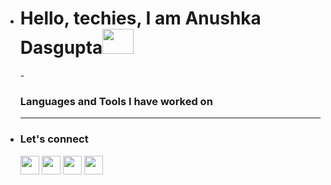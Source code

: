 - <h1>Hello, techies, I am Anushka Dasgupta<img height="40" width="50" src="https://user-images.githubusercontent.com/39513876/112366216-8cfe7400-8cfe-11eb-8116-7d3dbae20e97.gif"></h1>     - <h3>Languages and Tools I have worked on</h3>
  <hr>
- <h3>Let's connect</h3>                                                
  <a href="https://in.linkedin.com/in/anudasgupta00"><img height="30" width="30" src="https://cdn1.iconfinder.com/data/icons/logotypes/32/circle-linkedin-512.png"></a>      
  <a href="https://www.instagram.com/_anushkadasgupta_"><img height="30" width="30" src="https://upload.wikimedia.org/wikipedia/commons/thumb/e/e7/Instagram_logo_2016.svg/2048px-Instagram_logo_2016.svg.png"></a>
  <a href="https://www.facebook.com/profile.php?id=100086013206871"><img height="30" width="30" src="https://encrypted-tbn0.gstatic.com/images?q=tbn:ANd9GcTjvzC_QRv6moAhgNb5C6e3yicKgFND1g2RwA&s"></a>
  <a href="https://twitter.com/anushka_dg"><img height="30" width="30" src="https://img.freepik.com/free-vector/new-2023-twitter-logo-x-icon-design_1017-45418.jpg?size=338&ext=jpg&ga=GA1.1.2008272138.1724112000&semt=ais_hybrid"></a>
  



<!---
anudasgupta00/anudasgupta00 is a ✨ special ✨ repository because its `README.md` (this file) appears on your GitHub profile.
You can click the Preview link to take a look at your changes.
--->
